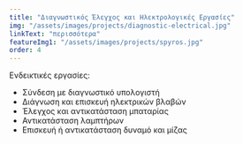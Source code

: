 ```yaml
---
title: "Διαγνωστικός Έλεγχος και Ηλεκτρολογικές Εργασίες"
img: "/assets/images/projects/diagnostic-electrical.jpg"
linkText: "περισσότερα"
featureImg1: "/assets/images/projects/spyros.jpg"
order: 4
---
```

Ενδεικτικές εργασίες:

- Σύνδεση με διαγνωστικό υπολογιστή
- Διάγνωση και επισκευή ηλεκτρικών βλαβών
- Έλεγχος και αντικατάσταση μπαταρίας
- Αντικατάσταση λαμπτήρων
- Επισκευή ή αντικατάσταση δυναμό και μίζας